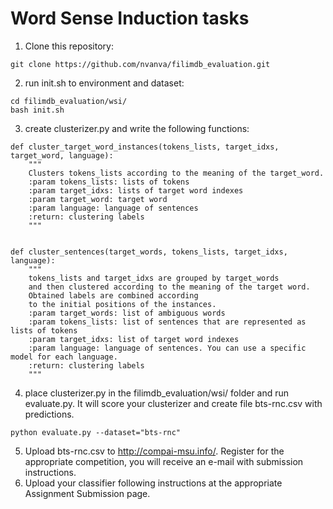 # Word Sense Induction tasks

1. Clone this repository:
```
git clone https://github.com/nvanva/filimdb_evaluation.git
```

2. run init.sh to environment and dataset:
```
cd filimdb_evaluation/wsi/
bash init.sh
```

3. create clusterizer.py and write the following functions:
```
def cluster_target_word_instances(tokens_lists, target_idxs, target_word, language):
    """
    Clusters tokens_lists according to the meaning of the target_word.
    :param tokens_lists: lists of tokens
    :param target_idxs: lists of target word indexes
    :param target_word: target word
    :param language: language of sentences
    :return: clustering labels
    """


def cluster_sentences(target_words, tokens_lists, target_idxs, language):
    """
    tokens_lists and target_idxs are grouped by target_words
    and then clustered according to the meaning of the target word.
    Obtained labels are combined according
    to the initial positions of the instances.
    :param target_words: list of ambiguous words
    :param tokens_lists: list of sentences that are represented as lists of tokens
    :param target_idxs: list of target word indexes
    :param language: language of sentences. You can use a specific model for each language.
    :return: clustering labels
    """
```
4. place clusterizer.py in the filimdb_evaluation/wsi/ folder and run evaluate.py. It will score your clusterizer and create file bts-rnc.csv with predictions.
```
python evaluate.py --dataset="bts-rnc"
```
5. Upload bts-rnc.csv to http://compai-msu.info/.
Register for the appropriate competition, you will receive an e-mail with submission instructions.
6. Upload your classifier following instructions at the appropriate Assignment Submission page.
